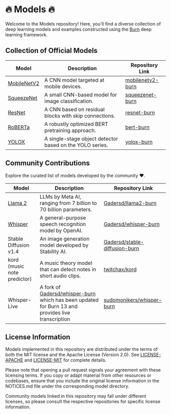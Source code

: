 # 🔥 Models 🔥

Welcome to the Models repository! Here, you'll find a diverse collection of deep learning models and
examples constructed using the [Burn](https://github.com/burn-rs/burn) deep learning framework.

## Collection of Official Models

| Model                                           | Description                                              | Repository Link                                |
|-------------------------------------------------|----------------------------------------------------------|------------------------------------------------|
| [MobileNetV2](https://arxiv.org/abs/1801.04381) | A CNN model targeted at mobile devices.                  | [mobilenetv2-burn](mobilenetv2-burn/README.md) |
| [SqueezeNet](https://arxiv.org/abs/1602.07360)  | A small CNN-based model for image classification.        | [squeezenet-burn](squeezenet-burn/README.md)   |
| [ResNet](https://arxiv.org/abs/1512.03385)      | A CNN based on residual blocks with skip connections.    | [resnet-burn](resnet-burn/README.md)           |
| [RoBERTa](https://arxiv.org/abs/1907.11692)     | A robustly optimized BERT pretraining approach.          | [bert-burn](bert-burn/README.md)               |
| [YOLOX](https://arxiv.org/abs/2107.08430)       | A single-stage object detector based on the YOLO series. | [yolox-burn](yolox-burn/README.md)             |

## Community Contributions

Explore the curated list of models developed by the community ♥.

| Model                                       | Description                                                       | Repository Link                                                                   |
|---------------------------------------------|-------------------------------------------------------------------|-----------------------------------------------------------------------------------|
| [Llama 2](https://arxiv.org/abs/2307.09288) | LLMs by Meta AI, ranging from 7 billion to 70 billion parameters. | [Gadersd/llama2-burn](https://github.com/Gadersd/llama2-burn)                     |
| [Whisper](https://arxiv.org/abs/2212.04356) | A general-purpose speech recognition model by OpenAI.             | [Gadersd/whisper-burn](https://github.com/Gadersd/whisper-burn)                   |
| Stable Diffusion v1.4                       | An image generation model developed by Stability AI.              | [Gadersd/stable-diffusion-burn](https://github.com/Gadersd/stable-diffusion-burn) |
| kord (music note predictor)                 | A music theory model that can detect notes in short audio clips.  | [twitchax/kord](https://github.com/twitchax/kord)                                 |
| Whisper-Live                                | A fork of [Gadersd/whisper-burn](https://github.com/Gadersd/whisper-burn) which has been updated for Burn 13 and provides live transcription | [sudomonikers/whisper-burn](https://github.com/sudomonikers/whisper-burn) |

## License Information

Models implemented in this repository are distributed under the terms of both the MIT license and
the Apache License (Version 2.0). See [LICENSE-APACHE](./LICENSE-APACHE) and
[LICENSE-MIT](./LICENSE-MIT) for complete details.

Please note that opening a pull request signals your agreement with these licensing terms. If you
copy or adapt material from other resources or codebases, ensure that you include the original
license information in the NOTICES.md file under the corresponding model directory.

Community models linked in this repository may fall under different licenses, so please consult the
respective repositories for specific license information.
